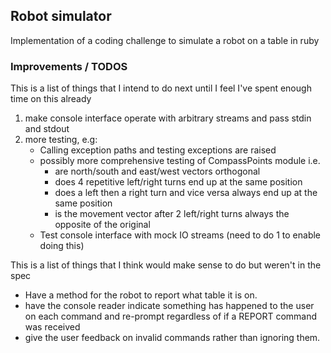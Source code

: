 ## Robot simulator

Implementation of a coding challenge to simulate a robot on a table in ruby

### Improvements / TODOS

This is a list of things that I intend to do next until I feel I've spent enough time on this already

1. make console interface operate with arbitrary streams and pass stdin and stdout
3. more testing, e.g:
    - Calling exception paths and testing exceptions are raised
    - possibly more comprehensive testing of CompassPoints module i.e.
        - are north/south and east/west vectors orthogonal
        - does 4 repetitive left/right turns end up at the same position
        - does a left then a right turn and vice versa always end up at the same position
        - is the movement vector after 2 left/right turns always the opposite of the original
    - Test console interface with mock IO streams (need to do 1 to enable doing this)

This is a list of things that I think would make sense to do but weren't in the spec

- Have a method for the robot to report what table it is on.
- have the console reader indicate something has happened to the user on each command and re-prompt regardless of if a REPORT command was received
- give the user feedback on invalid commands rather than ignoring them.